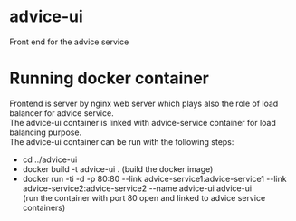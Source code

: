 # advice-ui
Front end for the advice service

# Running docker container
Frontend is server by nginx web server which plays also the role of load balancer for advice service.<br />
The advice-ui container is linked with advice-service container for load balancing purpose. <br />
The advice-ui container can be run with the following steps:
- cd ../advice-ui
- docker build -t advice-ui . (build the docker image)
- docker run -ti -d -p 80:80 --link advice-service1:advice-service1 --link advice-service2:advice-service2 --name advice-ui advice-ui <br />
(run the container with port 80 open and linked to advice service containers)

      
